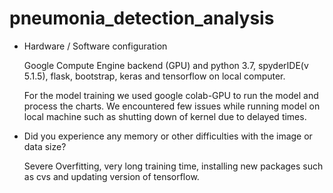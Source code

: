 
# pneumonia_detection_analysis
* Hardware / Software configuration

   Google Compute Engine backend (GPU) and python 3.7, spyderIDE(v 5.1.5), flask, bootstrap, keras and tensorflow on local computer.
   
    For the model training we used google colab-GPU to run the model and process the charts. We encountered few issues while running model on local machine such as shutting down     of kernel due to delayed times.

* Did you experience any memory or other difficulties with the image or data size?
   
    Severe Overfitting, very long training time, installing new packages such as cvs and updating version of tensorflow.



